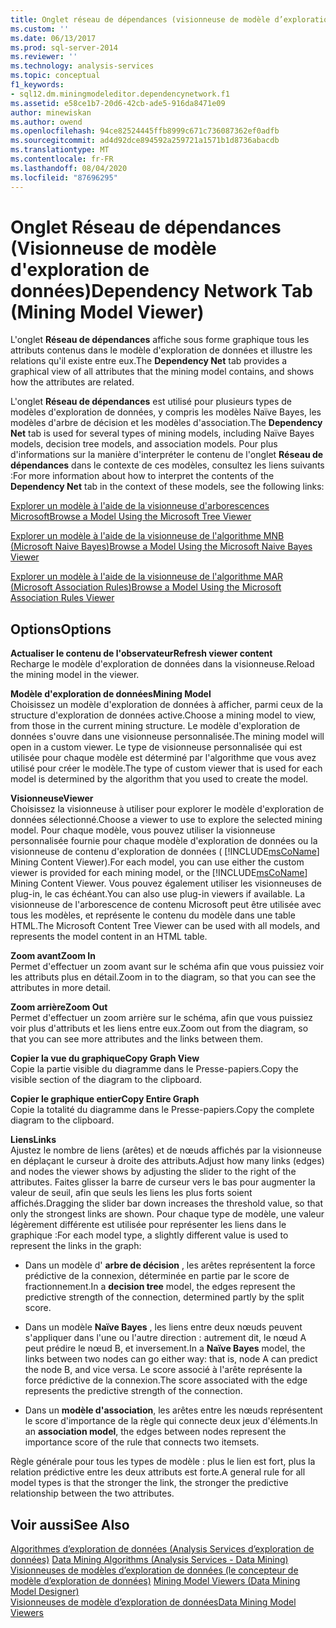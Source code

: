 ```yaml
---
title: Onglet réseau de dépendances (visionneuse de modèle d’exploration de données) | Microsoft Docs
ms.custom: ''
ms.date: 06/13/2017
ms.prod: sql-server-2014
ms.reviewer: ''
ms.technology: analysis-services
ms.topic: conceptual
f1_keywords:
- sql12.dm.miningmodeleditor.dependencynetwork.f1
ms.assetid: e58ce1b7-20d6-42cb-ade5-916da8471e09
author: minewiskan
ms.author: owend
ms.openlocfilehash: 94ce82524445ffb8999c671c736087362ef0adfb
ms.sourcegitcommit: ad4d92dce894592a259721a1571b1d8736abacdb
ms.translationtype: MT
ms.contentlocale: fr-FR
ms.lasthandoff: 08/04/2020
ms.locfileid: "87696295"
---
```

# <a name="dependency-network-tab-mining-model-viewer"></a><span data-ttu-id="9bd30-102">Onglet Réseau de dépendances (Visionneuse de modèle d'exploration de données)</span><span class="sxs-lookup"><span data-stu-id="9bd30-102">Dependency Network Tab (Mining Model Viewer)</span></span>
  <span data-ttu-id="9bd30-103">L'onglet **Réseau de dépendances** affiche sous forme graphique tous les attributs contenus dans le modèle d'exploration de données et illustre les relations qu'il existe entre eux.</span><span class="sxs-lookup"><span data-stu-id="9bd30-103">The **Dependency Net** tab provides a graphical view of all attributes that the mining model contains, and shows how the attributes are related.</span></span>  
  
 <span data-ttu-id="9bd30-104">L'onglet **Réseau de dépendances**  est utilisé pour plusieurs types de modèles d'exploration de données, y compris les modèles Naïve Bayes, les modèles d'arbre de décision et les modèles d'association.</span><span class="sxs-lookup"><span data-stu-id="9bd30-104">The **Dependency Net**  tab is used for several types of mining models, including Naïve Bayes models, decision tree models, and association models.</span></span> <span data-ttu-id="9bd30-105">Pour plus d'informations sur la manière d'interpréter le contenu de l'onglet **Réseau de dépendances**  dans le contexte de ces modèles, consultez les liens suivants :</span><span class="sxs-lookup"><span data-stu-id="9bd30-105">For more information about how to interpret the contents of the **Dependency Net**  tab in the context of these models, see the following links:</span></span>  
  
 [<span data-ttu-id="9bd30-106">Explorer un modèle à l'aide de la visionneuse d'arborescences Microsoft</span><span class="sxs-lookup"><span data-stu-id="9bd30-106">Browse a Model Using the Microsoft Tree Viewer</span></span>](data-mining/browse-a-model-using-the-microsoft-tree-viewer.md)  
  
 [<span data-ttu-id="9bd30-107">Explorer un modèle à l'aide de la visionneuse de l'algorithme MNB (Microsoft Naive Bayes)</span><span class="sxs-lookup"><span data-stu-id="9bd30-107">Browse a Model Using the Microsoft Naive Bayes Viewer</span></span>](data-mining/browse-a-model-using-the-microsoft-naive-bayes-viewer.md)  
  
 [<span data-ttu-id="9bd30-108">Explorer un modèle à l'aide de la visionneuse de l'algorithme MAR (Microsoft Association Rules)</span><span class="sxs-lookup"><span data-stu-id="9bd30-108">Browse a Model Using the Microsoft Association Rules Viewer</span></span>](data-mining/browse-a-model-using-the-microsoft-association-rules-viewer.md)  
  
## <a name="options"></a><span data-ttu-id="9bd30-109">Options</span><span class="sxs-lookup"><span data-stu-id="9bd30-109">Options</span></span>  
 <span data-ttu-id="9bd30-110">**Actualiser le contenu de l'observateur**</span><span class="sxs-lookup"><span data-stu-id="9bd30-110">**Refresh viewer content**</span></span>  
 <span data-ttu-id="9bd30-111">Recharge le modèle d'exploration de données dans la visionneuse.</span><span class="sxs-lookup"><span data-stu-id="9bd30-111">Reload the mining model in the viewer.</span></span>  
  
 <span data-ttu-id="9bd30-112">**Modèle d'exploration de données**</span><span class="sxs-lookup"><span data-stu-id="9bd30-112">**Mining Model**</span></span>  
 <span data-ttu-id="9bd30-113">Choisissez un modèle d'exploration de données à afficher, parmi ceux de la structure d'exploration de données active.</span><span class="sxs-lookup"><span data-stu-id="9bd30-113">Choose a mining model to view, from those in the current mining structure.</span></span> <span data-ttu-id="9bd30-114">Le modèle d'exploration de données s'ouvre dans une visionneuse personnalisée.</span><span class="sxs-lookup"><span data-stu-id="9bd30-114">The mining model will open in a custom viewer.</span></span> <span data-ttu-id="9bd30-115">Le type de visionneuse personnalisée qui est utilisée pour chaque modèle est déterminé par l'algorithme que vous avez utilisé pour créer le modèle.</span><span class="sxs-lookup"><span data-stu-id="9bd30-115">The type of custom viewer that is used for each model is determined by the algorithm that you used to create the model.</span></span>  
  
 <span data-ttu-id="9bd30-116">**Visionneuse**</span><span class="sxs-lookup"><span data-stu-id="9bd30-116">**Viewer**</span></span>  
 <span data-ttu-id="9bd30-117">Choisissez la visionneuse à utiliser pour explorer le modèle d'exploration de données sélectionné.</span><span class="sxs-lookup"><span data-stu-id="9bd30-117">Choose a viewer to use to explore the selected mining model.</span></span> <span data-ttu-id="9bd30-118">Pour chaque modèle, vous pouvez utiliser la visionneuse personnalisée fournie pour chaque modèle d'exploration de données ou la visionneuse de contenu d'exploration de données ( [!INCLUDE[msCoName](../includes/msconame-md.md)] Mining Content Viewer).</span><span class="sxs-lookup"><span data-stu-id="9bd30-118">For each model, you can use either the custom viewer is provided for each mining model, or the [!INCLUDE[msCoName](../includes/msconame-md.md)] Mining Content Viewer.</span></span> <span data-ttu-id="9bd30-119">Vous pouvez également utiliser les visionneuses de plug-in, le cas échéant.</span><span class="sxs-lookup"><span data-stu-id="9bd30-119">You can also use plug-in viewers if available.</span></span> <span data-ttu-id="9bd30-120">La visionneuse de l'arborescence de contenu Microsoft peut être utilisée avec tous les modèles, et représente le contenu du modèle dans une table HTML.</span><span class="sxs-lookup"><span data-stu-id="9bd30-120">The Microsoft Content Tree Viewer can be used with all models, and represents the model content in an HTML table.</span></span>  
  
 <span data-ttu-id="9bd30-121">**Zoom avant**</span><span class="sxs-lookup"><span data-stu-id="9bd30-121">**Zoom In**</span></span>  
 <span data-ttu-id="9bd30-122">Permet d'effectuer un zoom avant sur le schéma afin que vous puissiez voir les attributs plus en détail.</span><span class="sxs-lookup"><span data-stu-id="9bd30-122">Zoom in to the diagram, so that you can see the attributes in more detail.</span></span>  
  
 <span data-ttu-id="9bd30-123">**Zoom arrière**</span><span class="sxs-lookup"><span data-stu-id="9bd30-123">**Zoom Out**</span></span>  
 <span data-ttu-id="9bd30-124">Permet d'effectuer un zoom arrière sur le schéma, afin que vous puissiez voir plus d'attributs et les liens entre eux.</span><span class="sxs-lookup"><span data-stu-id="9bd30-124">Zoom out from the diagram, so that you can see more attributes and the links between them.</span></span>  
  
 <span data-ttu-id="9bd30-125">**Copier la vue du graphique**</span><span class="sxs-lookup"><span data-stu-id="9bd30-125">**Copy Graph View**</span></span>  
 <span data-ttu-id="9bd30-126">Copie la partie visible du diagramme dans le Presse-papiers.</span><span class="sxs-lookup"><span data-stu-id="9bd30-126">Copy the visible section of the diagram to the clipboard.</span></span>  
  
 <span data-ttu-id="9bd30-127">**Copier le graphique entier**</span><span class="sxs-lookup"><span data-stu-id="9bd30-127">**Copy Entire Graph**</span></span>  
 <span data-ttu-id="9bd30-128">Copie la totalité du diagramme dans le Presse-papiers.</span><span class="sxs-lookup"><span data-stu-id="9bd30-128">Copy the complete diagram to the clipboard.</span></span>  
  
 <span data-ttu-id="9bd30-129">**Liens**</span><span class="sxs-lookup"><span data-stu-id="9bd30-129">**Links**</span></span>  
 <span data-ttu-id="9bd30-130">Ajustez le nombre de liens (arêtes) et de nœuds affichés par la visionneuse en déplaçant le curseur à droite des attributs.</span><span class="sxs-lookup"><span data-stu-id="9bd30-130">Adjust how many links (edges) and nodes the viewer shows by adjusting the slider to the right of the attributes.</span></span> <span data-ttu-id="9bd30-131">Faites glisser la barre de curseur vers le bas pour augmenter la valeur de seuil, afin que seuls les liens les plus forts soient affichés.</span><span class="sxs-lookup"><span data-stu-id="9bd30-131">Dragging the slider bar down increases the threshold value, so that only the strongest links are shown.</span></span> <span data-ttu-id="9bd30-132">Pour chaque type de modèle, une valeur légèrement différente est utilisée pour représenter les liens dans le graphique :</span><span class="sxs-lookup"><span data-stu-id="9bd30-132">For each model type, a slightly different value is used to represent the links in the graph:</span></span>  
  
-   <span data-ttu-id="9bd30-133">Dans un modèle d' **arbre de décision** , les arêtes représentent la force prédictive de la connexion, déterminée en partie par le score de fractionnement.</span><span class="sxs-lookup"><span data-stu-id="9bd30-133">In a **decision tree** model, the edges represent the predictive strength of the connection, determined partly by the split score.</span></span>  
  
-   <span data-ttu-id="9bd30-134">Dans un modèle **Naïve Bayes** , les liens entre deux nœuds peuvent s'appliquer dans l'une ou l'autre direction : autrement dit, le nœud A peut prédire le nœud B, et inversement.</span><span class="sxs-lookup"><span data-stu-id="9bd30-134">In a **Naïve Bayes** model, the links between two nodes can go either way: that is, node A can predict the node B, and vice versa.</span></span> <span data-ttu-id="9bd30-135">Le score associé à l'arête représente la force prédictive de la connexion.</span><span class="sxs-lookup"><span data-stu-id="9bd30-135">The score associated with the edge represents the predictive strength of the connection.</span></span>  
  
-   <span data-ttu-id="9bd30-136">Dans un **modèle d'association**, les arêtes entre les nœuds représentent le score d'importance de la règle qui connecte deux jeux d'éléments.</span><span class="sxs-lookup"><span data-stu-id="9bd30-136">In an **association model**, the edges between nodes represent the importance score of the rule that connects two itemsets.</span></span>  
  
 <span data-ttu-id="9bd30-137">Règle générale pour tous les types de modèle : plus le lien est fort, plus la relation prédictive entre les deux attributs est forte.</span><span class="sxs-lookup"><span data-stu-id="9bd30-137">A general rule for all model types is that the stronger the link, the stronger the predictive relationship between the two attributes.</span></span>  
  
## <a name="see-also"></a><span data-ttu-id="9bd30-138">Voir aussi</span><span class="sxs-lookup"><span data-stu-id="9bd30-138">See Also</span></span>  
 <span data-ttu-id="9bd30-139">[Algorithmes d’exploration de données &#40;Analysis Services d’exploration de données&#41;](data-mining/data-mining-algorithms-analysis-services-data-mining.md) </span><span class="sxs-lookup"><span data-stu-id="9bd30-139">[Data Mining Algorithms &#40;Analysis Services - Data Mining&#41;](data-mining/data-mining-algorithms-analysis-services-data-mining.md) </span></span>  
 <span data-ttu-id="9bd30-140">[Visionneuses de modèles d’exploration de données &#40;le concepteur de modèle d’exploration de données&#41;](mining-model-viewers-data-mining-model-designer.md) </span><span class="sxs-lookup"><span data-stu-id="9bd30-140">[Mining Model Viewers &#40;Data Mining Model Designer&#41;](mining-model-viewers-data-mining-model-designer.md) </span></span>  
 [<span data-ttu-id="9bd30-141">Visionneuses de modèle d’exploration de données</span><span class="sxs-lookup"><span data-stu-id="9bd30-141">Data Mining Model Viewers</span></span>](data-mining/data-mining-model-viewers.md)  
  
  
